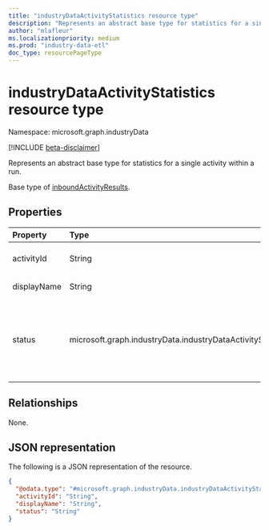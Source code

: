 ```yaml
---
title: "industryDataActivityStatistics resource type"
description: "Represents an abstract base type for statistics for a single activity within a run."
author: "mlafleur"
ms.localizationpriority: medium
ms.prod: "industry-data-etl"
doc_type: resourcePageType
---
```


# industryDataActivityStatistics resource type

Namespace: microsoft.graph.industryData

[!INCLUDE [beta-disclaimer](../../includes/beta-disclaimer.md)]

Represents an abstract base type for statistics for a single activity within a run.

Base type of [inboundActivityResults](industrydata-inboundactivityresults.md).

## Properties

| Property    | Type                       | Description                                                                                                                                                                                  |
| :---------- | :------------------------- | :------------------------------------------------------------------------------------------------------------------------------------------------------------------------------------------- |
| activityId  | String                     | The identifier for the activity that is being reported on.                                                                                                                                   |
| displayName | String                     | The display name of the underlying flow.                                                                                                         |
| status      | microsoft.graph.industryData.industryDataActivityStatus | The latest status of the activity in the run. The possible values are: `inProgress`, `skipped`, `failed`, `completed`, `completedWithErrors`, `completedWithWarnings`, `unknownFutureValue`. |

## Relationships

None.

## JSON representation

The following is a JSON representation of the resource.

<!-- {
  "blockType": "resource",
  "@odata.type": "microsoft.graph.industryData.industryDataActivityStatistics"
}
-->

```json
{
  "@odata.type": "#microsoft.graph.industryData.industryDataActivityStatistics",
  "activityId": "String",
  "displayName": "String",
  "status": "String"
}
```
